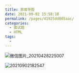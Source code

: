 ```yaml
---
title: 思维导图
date: 2021-09-02 15:58:18
permalink: /pages/41925dd005aac/
categories:
  - 面试题
  - HTML
tags:
  -
---
```


![微信图片_20210428225007](https://cdn.jsdelivr.net/gh/wu529778790/image/blog/微信图片_20210428225007.png)

![20210902182547](https://cdn.jsdelivr.net/gh/wu529778790/image/blog/20210902182547.png)

<!-- more -->
